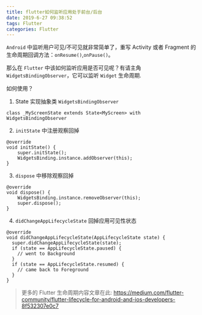 ```yaml
---
title: flutter如何监听应用处于前台/后台
date: 2019-6-27 09:38:52
tags: Flutter
categories: Flutter
---
```

`Android` 中监听用户可见/不可见就非常简单了，重写 Activity 或者 Fragment 的生命周期回调方法：`onResume()`,`onPause()`。

那么在 `Flutter` 中该如何监听应用是否可见呢？有请主角 `WidgetsBindingObserver`，它可以监听 `Widget` 生命周期.

如何使用？
1. State 实现抽象类 `WidgetsBindingObserver`
```
class _MyScreenState extends State<MyScreen> with WidgetsBindingObserver
```

2. `initState` 中注册观察回掉
```
@override
void initState() {
	super.initState();
	WidgetsBinding.instance.addObserver(this);
}
```

3. `dispose` 中移除观察回掉
```
@override
void dispose() {
	WidgetsBinding.instance.removeObserver(this);
	super.dispose();
}
```

4. `didChangeAppLifecycleState` 回掉应用可见性状态
```
@override
void didChangeAppLifecycleState(AppLifecycleState state) {
  super.didChangeAppLifecycleState(state);
  if (state == AppLifecycleState.paused) {
    // went to Background
  }
  if (state == AppLifecycleState.resumed) {
    // came back to Foreground
  }
}
```

> 更多的 Flutter 生命周期内容文章在此: https://medium.com/flutter-community/flutter-lifecycle-for-android-and-ios-developers-8f532307e0c7

